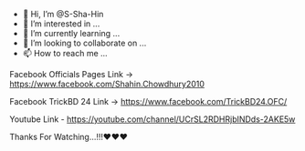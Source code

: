- 👋 Hi, I’m @S-Sha-Hin
- 👀 I’m interested in ...
- 🌱 I’m currently learning ...
- 💞️ I’m looking to collaborate on ...
- 📫 How to reach me ...

<!---
S-Sha-Hin/S-Sha-Hin is a ✨ special ✨ repository because its `README.md` (this file) appears on your GitHub profile.
You can click the Preview link to take a look at your changes.
--->


Facebook Officials Pages Link -> https://www.facebook.com/Shahin.Chowdhury2010

Facebook TrickBD 24 Link -> https://www.facebook.com/TrickBD24.OFC/

Youtube Link - https://youtube.com/channel/UCrSL2RDHRjbINDds-2AKE5w


Thanks For Watching...!!!❤️❤️❤️
